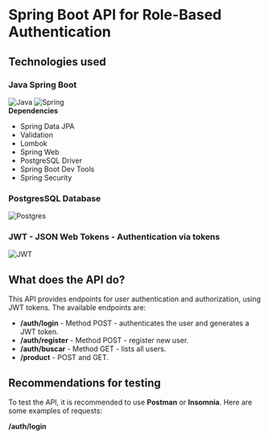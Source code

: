 # Spring Boot API for Role-Based Authentication

## Technologies used

### Java Spring Boot 
![Java](https://img.shields.io/badge/java-%23ED8B00.svg?style=for-the-badge&logo=openjdk&logoColor=white)
![Spring](https://img.shields.io/badge/spring-%236DB33F.svg?style=for-the-badge&logo=spring&logoColor=white)
<br>**Dependencies**
  <ul>
    <li>Spring Data JPA</li>
    <li>Validation</li>
    <li>Lombok</li>
    <li>Spring Web</li>
    <li>PostgreSQL Driver</li>
    <li>Spring Boot Dev Tools</li>
    <li>Spring Security</li>
  </ul>
  
### PostgresSQL Database
![Postgres](https://img.shields.io/badge/postgres-%23316192.svg?style=for-the-badge&logo=postgresql&logoColor=white)

### JWT - JSON Web Tokens - Authentication via tokens
![JWT](https://img.shields.io/badge/JWT-black?style=for-the-badge&logo=JSON%20web%20tokens)

## What does the API do?

This API provides endpoints for user authentication and authorization, using JWT tokens. The available endpoints are:

* **/auth/login** - Method POST - authenticates the user and generates a JWT token.
* **/auth/register** - Method POST - register new user.
* **/auth/buscar** - Method GET - lists all users.
* **/product** - POST and GET.


## Recommendations for testing

To test the API, it is recommended to use **Postman** or **Insomnia**. Here are some examples of requests:

**/auth/login**

